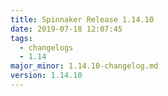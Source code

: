 ```yaml
---
title: Spinnaker Release 1.14.10
date: 2019-07-18 12:07:45
tags:
  - changelogs
  - 1.14
major_minor: 1.14.10-changelog.md
version: 1.14.10
---
```


<script src="https://gist.github.com/spinnaker-release/6bc45a1a71d21316a8816d67e0cd8648.js"/>
